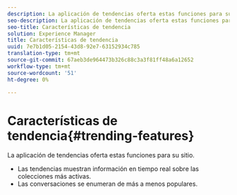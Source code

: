 ```yaml
---
description: La aplicación de tendencias oferta estas funciones para su sitio.
seo-description: La aplicación de tendencias oferta estas funciones para su sitio.
seo-title: Características de tendencia
solution: Experience Manager
title: Características de tendencia
uuid: 7e7b1d05-2154-43d8-92e7-63152934c785
translation-type: tm+mt
source-git-commit: 67aeb3de964473b326c88c3a3f81ff48a6a12652
workflow-type: tm+mt
source-wordcount: '51'
ht-degree: 0%

---
```



# Características de tendencia{#trending-features}

La aplicación de tendencias oferta estas funciones para su sitio.



* Las tendencias muestran información en tiempo real sobre las colecciones más activas.
* Las conversaciones se enumeran de más a menos populares.

